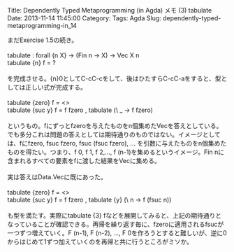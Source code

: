 Title: Dependently Typed Metaprogramming (in Agda) メモ (3) tabulate
Date: 2013-11-14 11:45:00
Category: 
Tags: Agda
Slug: dependently-typed-metaprogramming-in_14

まだExercise 1.5の続き。<br /><br />tabulate : forall {n X} -&gt; (Fin n -&gt; X) -&gt; Vec X n<br />tabulate {n} f = ?<br /><br />を完成させる。{n}0としてC-cC-cをして、後はひたすらC-cC-aをすると、型としては正しい式が完成する。<br /><br />tabulate {zero} f = &lt;&gt;<br />tabulate {suc y} f = f fzero , tabulate (\ _ -&gt; f fzero)<br /><br />というもの。fにずっとfzeroを与えたものをn個集めたVecを答えとしている。でも多分これは問題の答えとしては期待通りのものではない。イメージとしては、fにfzero, fsuc fzero, fsuc (fsuc fzero), ... を引数に与えたものをn個集めたものを得たい。つまり、f 0, f 1, f 2,..., f (n-1)を集めるというイメージ。Fin nに含まれるすべての要素をfに渡した結果をVecに集める。<br /><br />実は答えはData.Vecに既にあった。<br /><br />tabulate {zero} f = &lt;&gt;<br />tabulate {suc y} f = f fzero , tabulate {y} (\ n -&gt; f (fsuc n))<br /><br />も型を満たす。実際にtabulate {3} fなどを展開してみると、上記の期待通りとなっていることが確認できる。再帰を繰り返す毎に、fzeroに適用されるfsucが一つずつ増えていく。F (n-1), F (n-2), ..., F 0を作ろうとすると難しいが、逆に0からはじめて1ずつ加えていくのを再帰と共に行うところがミソか。
